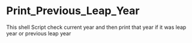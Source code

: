 # Print_Previous_Leap_Year
This shell Script check current year and then print that year if it was leap year or previous leap year
